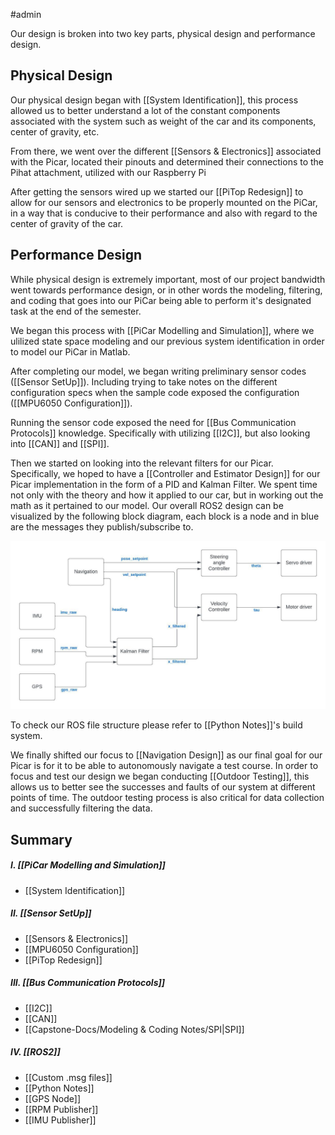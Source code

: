 #admin 

Our design is broken into two key parts, physical design and performance design.

## Physical Design

Our physical design began with [[System Identification]], this process allowed us to better understand a lot of the constant components associated with the system such as weight of the car and its components, center of gravity, etc. 

From there, we went over the different [[Sensors & Electronics]] associated with the Picar, located their pinouts and determined their connections to the Pihat attachment, utilized with our Raspberry Pi

After getting the sensors wired up we started our [[PiTop Redesign]] to allow for our sensors and electronics to be properly mounted on the PiCar, in a way that is conducive to their performance and also with regard to the center of gravity of the car. 

## Performance Design

While physical design is extremely important, most of our project bandwidth went towards performance design, or in other words the modeling, filtering, and coding that goes into our PiCar being able to perform it's designated task at the end of the semester.

We began this process with [[PiCar Modelling and Simulation]], where we ulilized state space modeling and our previous system identification in order to model our PiCar in Matlab. 

After completing our model, we began writing preliminary sensor codes ([[Sensor SetUp]]). Including trying to take notes on the different configuration specs when the sample code exposed the configuration ([[MPU6050 Configuration]]).

Running the sensor code exposed the need for [[Bus Communication Protocols]] knowledge. Specifically with utilizing [[I2C]], but also looking into [[CAN]] and [[SPI]].

Then we started on looking into the relevant filters for our Picar. Specifically, we hoped to have a [[Controller and Estimator Design]] for our Picar implementation in the form of a PID and Kalman Filter. We spent time not only with the theory and how it applied to our car, but in working out the math as it pertained to our model. Our overall ROS2 design can be visualized by the following block diagram, each block is a node and in blue are the messages they publish/subscribe to.

![ROS2 nodes design](Figures/ROS2_nodes_diagram.jpeg)

To check our ROS file structure please refer to [[Python Notes]]'s build system.

We finally shifted our focus to [[Navigation Design]] as our final goal for our Picar is for it to be able to autonomously navigate a test course. In order to focus and test our design we began conducting [[Outdoor Testing]], this allows us to better see the successes and faults of our system at different points of time. The outdoor testing process is also critical for data collection and successfully filtering the data.

## Summary

##### I. [[PiCar Modelling and Simulation]]
- [[System Identification]]

##### II. [[Sensor SetUp]]
- [[Sensors & Electronics]]
- [[MPU6050 Configuration]]
- [[PiTop Redesign]]

##### III. [[Bus Communication Protocols]]
- [[I2C]]
- [[CAN]]
- [[Capstone-Docs/Modeling & Coding Notes/SPI|SPI]]

##### IV. [[ROS2]]
- [[Custom .msg files]]
- [[Python Notes]]
- [[GPS Node]]
- [[RPM Publisher]]
- [[IMU Publisher]]
